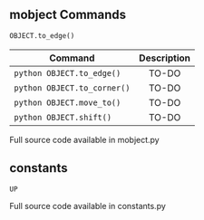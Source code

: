 ## mobject Commands


```python
OBJECT.to_edge()
```

| Command |Description|
| ------------- |:-------------:|
| `python OBJECT.to_edge()` | TO-DO |
| `python OBJECT.to_corner()` | TO-DO |
| `python OBJECT.move_to()` | TO-DO |
| `python OBJECT.shift()` | TO-DO |

Full source code available in mobject.py

## constants

```python
UP
```

Full source code available in constants.py
